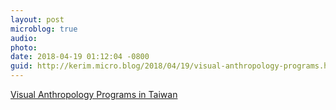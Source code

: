 ```yaml
---
layout: post
microblog: true
audio: 
photo: 
date: 2018-04-19 01:12:04 -0800
guid: http://kerim.micro.blog/2018/04/19/visual-anthropology-programs.html
---
```

[Visual Anthropology Programs in Taiwan](https://keywords.oxus.net/archives/2018/04/19/visual-anthropology-programs-in-taiwan/)
